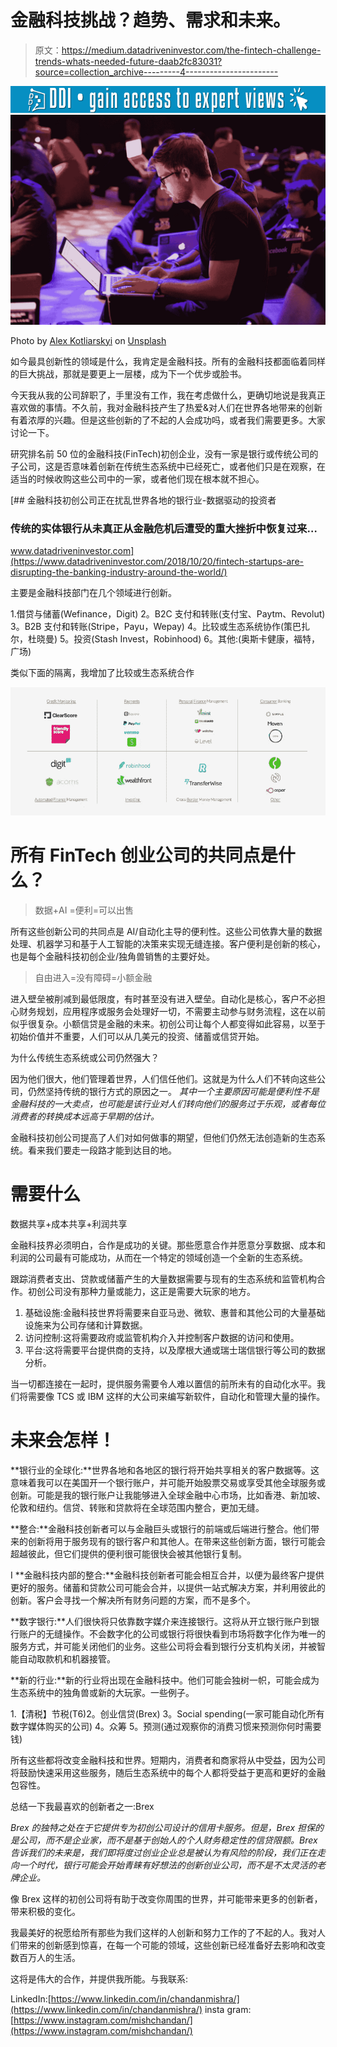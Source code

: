 # 金融科技挑战？趋势、需求和未来。

> 原文：<https://medium.datadriveninvestor.com/the-fintech-challenge-trends-whats-needed-future-daab2fc83031?source=collection_archive---------4----------------------->

[![](img/afdde8ec4255a57a5782bd9cae5962af.png)](http://www.track.datadriveninvestor.com/1B9E)![](img/fc9a01411f15473c4654f21296b7d121.png)

Photo by [Alex Kotliarskyi](https://unsplash.com/photos/ourQHRTE2IM?utm_source=unsplash&utm_medium=referral&utm_content=creditCopyText) on [Unsplash](https://unsplash.com/?utm_source=unsplash&utm_medium=referral&utm_content=creditCopyText)

如今最具创新性的领域是什么，我肯定是金融科技。所有的金融科技都面临着同样的巨大挑战，那就是要更上一层楼，成为下一个优步或脸书。

今天我从我的公司辞职了，手里没有工作，我在考虑做什么，更确切地说是我真正喜欢做的事情。不久前，我对金融科技产生了热爱&对人们在世界各地带来的创新有着浓厚的兴趣。但是这些创新的了不起的人会成功吗，或者我们需要更多。大家讨论一下。

研究排名前 50 位的金融科技(FinTech)初创企业，没有一家是银行或传统公司的子公司，这是否意味着创新在传统生态系统中已经死亡，或者他们只是在观察，在适当的时候收购这些公司中的一家，或者他们现在根本就不担心。

[](https://www.datadriveninvestor.com/2018/10/20/fintech-startups-are-disrupting-the-banking-industry-around-the-world/) [## 金融科技初创公司正在扰乱世界各地的银行业-数据驱动的投资者

### 传统的实体银行从未真正从金融危机后遭受的重大挫折中恢复过来…

www.datadriveninvestor.com](https://www.datadriveninvestor.com/2018/10/20/fintech-startups-are-disrupting-the-banking-industry-around-the-world/) 

主要是金融科技部门在几个领域进行创新。

1.借贷与储蓄(Wefinance，Digit)
2。B2C 支付和转账(支付宝、Paytm、Revolut)
3。B2B 支付和转账(Stripe，Payu，Wepay)
4。比较或生态系统协作(策巴扎尔，杜晓曼)
5。投资(Stash Invest，Robinhood)
6。其他:(奥斯卡健康，福特，广场)

类似下面的隔离，我增加了比较或生态系统合作

![](img/f5cc6466a848337cc3106af9fdf39aa5.png)

# 所有 FinTech 创业公司的共同点是什么？

> 数据+AI =便利=可以出售

所有这些创新公司的共同点是 AI/自动化主导的便利性。这些公司依靠大量的数据处理、机器学习和基于人工智能的决策来实现无缝连接。客户便利是创新的核心，也是每个金融科技初创企业/独角兽销售的主要好处。

> 自由进入=没有障碍=小额金融

进入壁垒被削减到最低限度，有时甚至没有进入壁垒。自动化是核心，客户不必担心财务规划，应用程序或服务会处理好一切，不需要主动参与财务流程，这在以前似乎很复杂。小额信贷是金融的未来。初创公司让每个人都变得如此容易，以至于初始价值并不重要，人们可以从几美元的投资、储蓄或信贷开始。

为什么传统生态系统或公司仍然强大？

因为他们很大，他们管理着世界，人们信任他们。这就是为什么人们不转向这些公司，仍然坚持传统的银行方式的原因之一。
*其中一个主要原因可能是便利性不是金融科技的一大卖点，也可能是该行业对人们转向他们的服务过于乐观，或者每位消费者的转换成本远高于早期的估计。*

金融科技初创公司提高了人们对如何做事的期望，但他们仍然无法创造新的生态系统。看来我们要走一段路才能到达目的地。

# 需要什么

数据共享+成本共享+利润共享

金融科技界必须明白，合作是成功的关键。那些愿意合作并愿意分享数据、成本和利润的公司最有可能成功，从而在一个特定的领域创造一个全新的生态系统。

跟踪消费者支出、贷款或储蓄产生的大量数据需要与现有的生态系统和监管机构合作。初创公司没有那种力量或能力，这正是需要大玩家的地方。

1.  基础设施:金融科技世界将需要来自亚马逊、微软、惠普和其他公司的大量基础设施来为公司存储和计算数据。
2.  访问控制:这将需要政府或监管机构介入并控制客户数据的访问和使用。
3.  平台:这将需要平台提供商的支持，以及摩根大通或瑞士瑞信银行等公司的数据分析。

当一切都连接在一起时，提供服务需要令人难以置信的前所未有的自动化水平。我们将需要像 TCS 或 IBM 这样的大公司来编写新软件，自动化和管理大量的操作。

# 未来会怎样！

**银行业的全球化:**世界各地和各地区的银行将开始共享相关的客户数据等。这意味着我可以在美国开一个银行账户，并可能开始股票交易或享受其他全球服务或创新。可能是我的银行账户让我能够进入全球金融中心市场，比如香港、新加坡、伦敦和纽约。信贷、转账和贷款将在全球范围内整合，更加无缝。

**整合:**金融科技创新者可以与金融巨头或银行的前端或后端进行整合。他们带来的创新将用于服务现有的银行客户和其他人。在带来这些创新方面，银行可能会超越彼此，但它们提供的便利很可能很快会被其他银行复制。

I **金融科技内部的整合:**金融科技创新者可能会相互合并，以便为最终客户提供更好的服务。储蓄和贷款公司可能会合并，以提供一站式解决方案，并利用彼此的创新。客户会寻找一个解决所有财务问题的方案，而不是多个。

**数字银行:**人们很快将只依靠数字媒介来连接银行。这将从开立银行账户到银行账户的无缝操作。不会数字化的公司或银行将很快看到市场将数字化作为唯一的服务方式，并可能关闭他们的业务。这些公司将会看到银行分支机构关闭，并被智能自动取款机和机器接管。

**新的行业:**新的行业将出现在金融科技中。他们可能会独树一帜，可能会成为生态系统中的独角兽或新的大玩家。一些例子。

1.【清税】节税(T6)2。创业信贷(Brex)
3。Social spending(一家可能自动化所有数字媒体购买的公司)
4。众筹
5。预测(通过观察你的消费习惯来预测你何时需要钱)

所有这些都将改变金融科技和世界。短期内，消费者和商家将从中受益，因为公司将鼓励快速采用这些服务，随后生态系统中的每个人都将受益于更高和更好的金融包容性。

总结一下我最喜欢的创新者之一:Brex

*Brex 的独特之处在于它提供专为初创公司设计的信用卡服务。但是，Brex 担保的是公司，而不是企业家，而不是基于创始人的个人财务稳定性的信贷限额。Brex 告诉我们的未来是，我们即将度过创业企业总是被认为有风险的阶段，我们正在走向一个时代，银行可能会开始青睐有好想法的创新创业公司，而不是不太灵活的老牌企业。*

像 Brex 这样的初创公司将有助于改变你周围的世界，并可能带来更多的创新者，带来积极的变化。

我最美好的祝愿给所有那些为我们这样的人创新和努力工作的了不起的人。我对人们带来的创新感到惊喜，在每一个可能的领域，这些创新已经准备好去影响和改变数百万人的生活。

这将是伟大的合作，并提供我所能。与我联系:

LinkedIn:[https://www.linkedin.com/in/chandanmishra/](https://www.linkedin.com/in/chandanmishra/)
insta gram:[https://www.instagram.com/mishchandan/](https://www.instagram.com/mishchandan/)